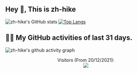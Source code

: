 ## Hey 👋, This is zh-hike
![zh-hike's GitHub stats](https://github-readme-stats.vercel.app/api/?username=zh-hike&theme=radical&show_icons=true&count_private=true)
[![Top Langs](https://github-readme-stats.vercel.app/api/top-langs/?username=zh-hike&layout=compact&theme=tokyonight&hide=ejs,blade,html,css)](https://github.com/zh-hike)


## 👨‍💻 My GitHub activities of last 31 days.

<!-- https://github.com/ashutosh00710/github-readme-activity-graph -->
![zh-hike's github activity graph](https://activity-graph.herokuapp.com/graph?username=zh-hike&theme=react-dark&area=true&custom_title=zh-hike's%20Contribution%20Graph)

<p align="center"> 
  Visitors (From 20/12/2021):<br>
  <img src="https://profile-counter.glitch.me/AllenWrong/count.svg" />
</p>
